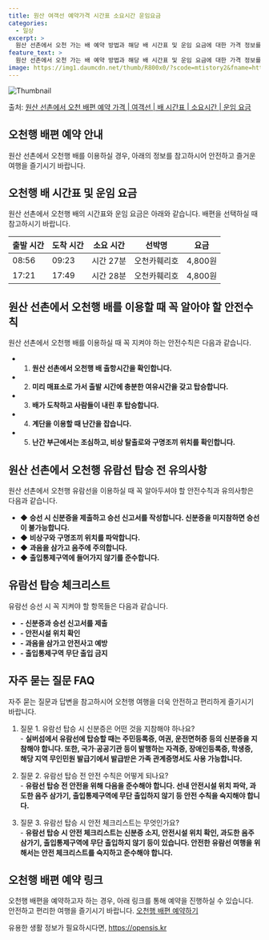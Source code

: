 ```yaml
---
title: 원산 여객선 예약가격 시간표 소요시간 운임요금
categories:
  - 일상
excerpt: >
  원산 선촌에서 오천 가는 배 예약 방법과 해당 배 시간표 및 운임 요금에 대한 가격 정보를 안내 드리겠습니다. 안전하고 재밋는 오천행 여행을 위해 아래 정보 참고하시기 바랍니다. 오천행 배편 예약하기 👈 클릭원산 선촌에서 오천행 배 시간표출발 시간도착 시간소요 시간선박명요금08:5609:230시간 27분오천카훼리호4,800원17:2117:490시간 28분오천카훼리호4,800원오천행 배편 예약하기 👈 클릭원산 선촌에서 오천행 여객선 탑승 시 이용수칙원산 선촌에서 오천행 배를 이용할 때 꼭 지켜야 하는 안전수칙 중요 내용: 1) 원산 선촌에서 오천행 배 출항시간을 확인합니다. 2) 미리 매표소로 가서 출발 시간에 충분한 여유시간을 갖고 탑승합니다. 3) 배가 도착하고 사람들이 내린 후 탑승합니다. 4) 계단..
feature_text: >
  원산 선촌에서 오천 가는 배 예약 방법과 해당 배 시간표 및 운임 요금에 대한 가격 정보를 안내 드리겠습니다. 안전하고 재밋는 오천행 여행을 위해 아래 정보 참고하시기 바랍니다. 오천행 배편 예약하기 👈 클릭원산 선촌에서 오천행 배 시간표출발 시간도착 시간소요 시간선박명요금08:5609:230시간 27분오천카훼리호4,800원17:2117:490시간 28분오천카훼리호4,800원오천행 배편 예약하기 👈 클릭원산 선촌에서 오천행 여객선 탑승 시 이용수칙원산 선촌에서 오천행 배를 이용할 때 꼭 지켜야 하는 안전수칙 중요 내용: 1) 원산 선촌에서 오천행 배 출항시간을 확인합니다. 2) 미리 매표소로 가서 출발 시간에 충분한 여유시간을 갖고 탑승합니다. 3) 배가 도착하고 사람들이 내린 후 탑승합니다. 4) 계단..
image: https://img1.daumcdn.net/thumb/R800x0/?scode=mtistory2&fname=https%3A%2F%2Fblog.kakaocdn.net%2Fdn%2FOuv5f%2FbtsHDhY4opZ%2FVWshWXxUw2KyfciqKEXuk0%2Fimg.webp
---
```


![Thumbnail](https://img1.daumcdn.net/thumb/R800x0/?scode=mtistory2&fname=https%3A%2F%2Fblog.kakaocdn.net%2Fdn%2FOuv5f%2FbtsHDhY4opZ%2FVWshWXxUw2KyfciqKEXuk0%2Fimg.webp)

<p>출처: <a href="https://opensis.kr/entry/%EC%9B%90%EC%82%B0-%EC%84%A0%EC%B4%8C%EC%97%90%EC%84%9C-%EC%98%A4%EC%B2%9C-%EB%B0%B0%ED%8E%B8-%EC%98%88%EC%95%BD-%EA%B0%80%EA%B2%A9-%EC%97%AC%EA%B0%9D%EC%84%A0-%EB%B0%B0-%EC%8B%9C%EA%B0%84%ED%91%9C-%EC%86%8C%EC%9A%94%EC%8B%9C%EA%B0%84-%EC%9A%B4%EC%9E%84-%EC%9A%94%EA%B8%88" rel="dofollow">원산 선촌에서 오천 배편 예약 가격 | 여객선 | 배 시간표 | 소요시간 | 운임 요금</a> </p>

## 오천행 배편 예약 안내

원산 선촌에서 오천행 배를 이용하실 경우, 아래의 정보를 참고하시어 안전하고 즐거운 여행을 즐기시기 바랍니다.

## 오천행 배 시간표 및 운임 요금

원산 선촌에서 오천행 배의 시간표와 운임 요금은 아래와 같습니다. 배편을 선택하실 때 참고하시기 바랍니다.

**출발 시간** | **도착 시간** | **소요 시간** | **선박명** | **요금**  
---|---|---|---|---  
08:56 | 09:23 | 시간 27분 | 오천카훼리호 | 4,800원  
17:21 | 17:49 | 시간 28분 | 오천카훼리호 | 4,800원  
  
## 원산 선촌에서 오천행 배를 이용할 때 꼭 알아야 할 안전수칙

원산 선촌에서 오천행 배를 이용하실 때 꼭 지켜야 하는 안전수칙은 다음과 같습니다.

  * 1) **원산 선촌에서 오천행 배 출항시간을 확인합니다.**
  * 2) **미리 매표소로 가서 출발 시간에 충분한 여유시간을 갖고 탑승합니다.**
  * 3) **배가 도착하고 사람들이 내린 후 탑승합니다.**
  * 4) **계단을 이용할 때 난간을 잡습니다.**
  * 5) **난간 부근에서는 조심하고, 비상 탈출로와 구명조끼 위치를 확인합니다.**

## 원산 선촌에서 오천행 유람선 탑승 전 유의사항

원산 선촌에서 오천행 유람선을 이용하실 때 꼭 알아두셔야 할 안전수칙과 유의사항은 다음과 같습니다.

  * ◆ **승선 시 신분증을 제출하고 승선 신고서를 작성합니다. 신분증을 미지참하면 승선이 불가능합니다.**
  * ◆ **비상구와 구명조끼 위치를 파악합니다.**
  * ◆ **과음을 삼가고 음주에 주의합니다.**
  * ◆ **출입통제구역에 들어가지 않기를 준수합니다.**

## 유람선 탑승 체크리스트

유람선 승선 시 꼭 지켜야 할 항목들은 다음과 같습니다.

  * **\- 신분증과 승선 신고서를 제출**
  * **\- 안전시설 위치 확인**
  * **\- 과음을 삼가고 안전사고 예방**
  * **\- 출입통제구역 무단 출입 금지**

## 자주 묻는 질문 FAQ

자주 묻는 질문과 답변을 참고하시어 오천행 여행을 더욱 안전하고 편리하게 즐기시기 바랍니다.

  1. 질문 1. 유람선 탑승 시 신분증은 어떤 것을 지참해야 하나요?  
\- **실버섬에서 유람선에 탑승할 때는 주민등록증, 여권, 운전면허증 등의 신분증을 지참해야 합니다. 또한, 국가·공공기관 등이 발행하는
자격증, 장애인등록증, 학생증, 해당 지역 무인민원 발급기에서 발급받은 가족 관계증명서도 사용 가능합니다.**

  2. 질문 2. 유람선 탑승 전 안전 수칙은 어떻게 되나요?  
\- **유람선 탑승 전 안전을 위해 다음을 준수해야 합니다. 선내 안전시설 위치 파악, 과도한 음주 삼가기, 출입통제구역에 무단 출입하지
않기 등 안전 수칙을 숙지해야 합니다.**

  3. 질문 3. 유람선 탑승 시 안전 체크리스트는 무엇인가요?  
\- **유람선 탑승 시 안전 체크리스트는 신분증 소지, 안전시설 위치 확인, 과도한 음주 삼가기, 출입통제구역에 무단 출입하지 않기 등이
있습니다. 안전한 유람선 여행을 위해서는 안전 체크리스트를 숙지하고 준수해야 합니다.**

## 오천행 배편 예약 링크

오천행 배편을 예약하고자 하는 경우, 아래 링크를 통해 예약을 진행하실 수 있습니다. 안전하고 편리한 여행을 즐기시기 바랍니다. [오천행
배편 예약하기](https://www.오천행배편예약.com)

 

유용한 생활 정보가 필요하시다면, <a href="https://opensis.kr" rel="dofollow">https://opensis.kr</a>


